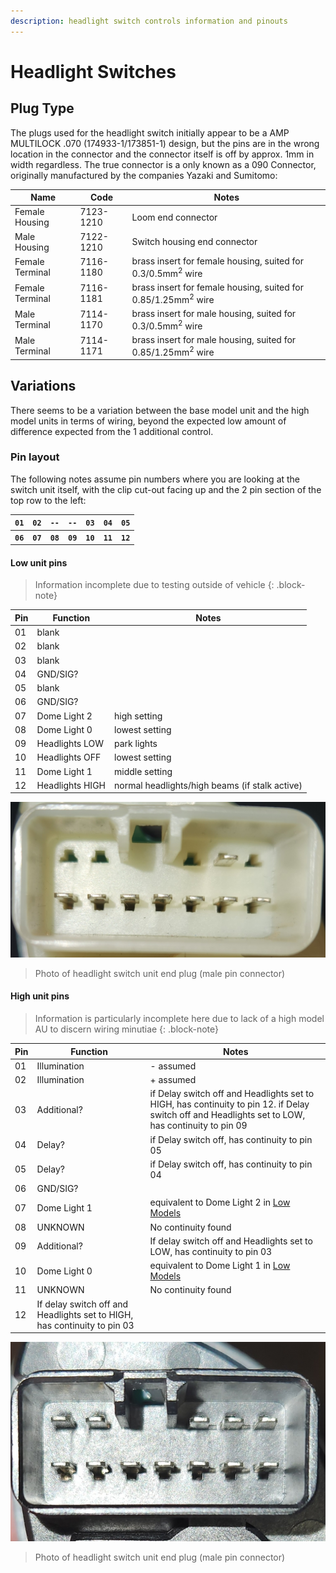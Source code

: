 ```yaml
---
description: headlight switch controls information and pinouts
---
```


# Headlight Switches

## Plug Type

The plugs used for the headlight switch initially appear to be a AMP MULTILOCK .070 (174933-1/173851-1) design, but the pins are in the wrong location in the connector and the connector itself is off by approx. 1mm in width regardless. The true connector is a only known as a 090 Connector, originally manufactured by the companies Yazaki and Sumitomo:

| Name | Code | Notes |
| --- | --- | --- |
| Female Housing | 7123-1210 | Loom end connector |
| Male Housing | 7122-1210 | Switch housing end connector |
| Female Terminal | 7116-1180 | brass insert for female housing, suited for 0.3/0.5mm<sup>2</sup> wire |
| Female Terminal | 7116-1181 | brass insert for female housing, suited for 0.85/1.25mm<sup>2</sup> wire |
| Male Terminal | 7114-1170 | brass insert for male housing, suited for 0.3/0.5mm<sup>2</sup> wire |
| Male Terminal | 7114-1171 | brass insert for male housing, suited for 0.85/1.25mm<sup>2</sup> wire |

## Variations
There seems to be a variation between the base model unit and the high model units in terms of wiring, beyond the expected low amount of difference expected from the 1 additional control.

### Pin layout
The following notes assume pin numbers where you are looking at the switch unit itself, with the clip cut-out facing up and the 2 pin section of the top row to the left:

| `01` | `02` | `--` | `--` | `03` | `04` | `05` |
| --- | --- | --- | --- | --- | --- | --- |
| **`06`** | **`07`** | **`08`** | **`09`** | **`10`** | **`11`** | **`12`** |

####  Low unit pins

> Information incomplete due to testing outside of vehicle
{: .block-note}

| Pin | Function | Notes |
| --- | --- | --- |
| 01 | blank | |
| 02 | blank | |
| 03 | blank | |
| 04 | GND/SIG? | |
| 05 | blank | |
| 06 | GND/SIG? | |
| 07 | Dome Light 2 | high setting |
| 08 | Dome Light 0 | lowest setting |
| 09 | Headlights LOW | park lights |
| 10 | Headlights OFF | lowest setting |
| 11 | Dome Light 1 | middle setting |
| 12 | Headlights HIGH | normal headlights/high beams (if stalk active) |

![Low Plug](./low-plug.jpg)

> Photo of headlight switch unit end plug (male pin connector)

#### High unit pins

> Information is particularly incomplete here due to lack of a high model AU to discern wiring minutiae
{: .block-note}

| Pin | Function | Notes |
| --- | --- | --- |
| 01 | Illumination | - assumed |
| 02 | Illumination | + assumed |
| 03 | Additional? | if Delay switch off and Headlights set to HIGH, has continuity to pin 12. if Delay switch off and Headlights set to LOW, has continuity to pin 09 |
| 04 | Delay? | if Delay switch off, has continuity to pin 05 |
| 05 | Delay? | if Delay switch off, has continuity to pin 04 |
| 06 | GND/SIG? | |
| 07 | Dome Light 1 | equivalent to Dome Light 2 in [Low Models](#low-unit-pins)
| 08 | UNKNOWN | No continuity found |
| 09 | Additional? | If delay switch off and Headlights set to LOW, has continuity to pin 03 |
| 10 | Dome Light 0 | equivalent to Dome Light 1 in [Low Models](#low-unit-pins) |
| 11 | UNKNOWN | No continuity found |
| 12 | If delay switch off and Headlights set to HIGH, has continuity to pin 03 |

![High Plug](./high-plug.jpg)

> Photo of headlight switch unit end plug (male pin connector)